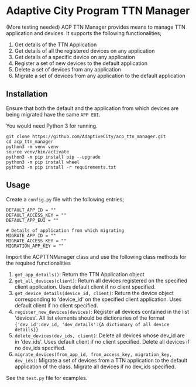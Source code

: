 # Adaptive City Program TTN Manager
(More testing needed)
ACP TTN Manager provides means to manage TTN application and devices. It supports the following functionalities;
1. Get details of the TTN Application
2. Get details of all the registered devices on any application
3. Get details of a specific device on any application
4. Register a set of new devices to the default application
5. Delete a set of devices from any application
6. Migrate a set of devices from any application to the default application

## Installation

Ensure that both the default and the application from which devices are being migrated have the same `APP EUI`.

You would need Python 3 for running.

```
git clone https://github.com/AdaptiveCity/acp_ttn_manager.git
cd acp_ttn_manager
python3 -m venv venv
source venv/bin/activate
python3 -m pip install pip --upgrade
python3 -m pip install wheel
python3 -m pip install -r requirements.txt
```

## Usage
Create a `config.py` file with the following entries;

```
DEFAULT_APP_ID = ""
DEFAULT_ACCESS_KEY = ""
DEFAULT_APP_EUI = ""

# Details of application from which migrating
MIGRATE_APP_ID = ""
MIGRATE_ACCESS_KEY = ""
MIGRATION_APP_KEY = ""
```

Import the ACPTTNManager class and use the following class methods for the required functionalities

1. `get_app_details()`: Return the TTN Application object
2. `get_all_devices(client)`: Return all devices registered on the specified client application. Uses default client if no client specified.
3. `get_device_details(device_id, client)`: Return the device object corresponding to 'device_id' on the specified client application. Uses default client if no client specified.
4. `register_new_devices(devices)`: Register all devices contained in the list 'devices'. All list elements should be dictionaries of the format `{'dev_id':dev_id, 'dev_details':{A dictionary of all device details}}`
5. `delete_devices(dev_ids, client)`: Delete all devices whose dev_id are in 'dev_ids'.  Uses default client if no client specified. Delete all devices if no dev_ids specified.
6. `migrate_devices(from_app_id, from_access_key, migration_key, dev_ids)`: Migrate a set of devices from a TTN application to the default application of the class. Migrate all devices if no dev_ids specified.

See the `test.py` file for examples.